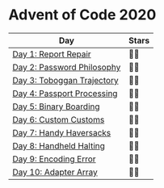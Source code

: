 # Advent of Code 2020

| Day                                       | Stars |
| ----------------------------------------- | ----- |
| [Day 1: Report Repair](./src/day01)       | 🌟🌟  |
| [Day 2: Password Philosophy](./src/day02) | 🌟🌟  |
| [Day 3: Toboggan Trajectory](./src/day03) | 🌟🌟  |
| [Day 4: Passport Processing](./src/day04) | 🌟🌟  |
| [Day 5: Binary Boarding](./src/day05)     | 🌟🌟  |
| [Day 6: Custom Customs](./src/day06)      | 🌟🌟  |
| [Day 7: Handy Haversacks](./src/day07)    | 🌟🌟  |
| [Day 8: Handheld Halting](./src/day08)    | 🌟🌟  |
| [Day 9: Encoding Error](./src/day09)      | 🌟🌟  |
| [Day 10: Adapter Array](./src/day10)      | 🌟🌟  |
